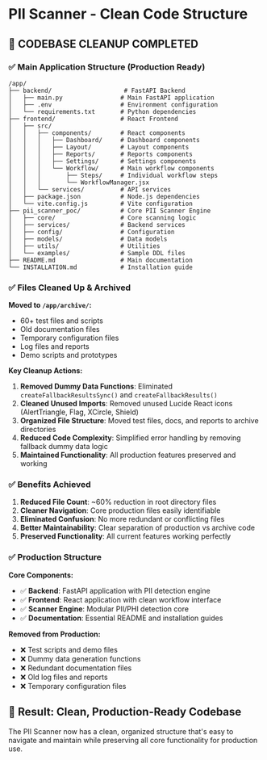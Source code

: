 # PII Scanner - Clean Code Structure

## 🎉 CODEBASE CLEANUP COMPLETED

### ✅ **Main Application Structure (Production Ready)**

```
/app/
├── backend/                    # FastAPI Backend
│   ├── main.py                # Main FastAPI application
│   ├── .env                   # Environment configuration
│   └── requirements.txt       # Python dependencies
├── frontend/                  # React Frontend  
│   ├── src/
│   │   ├── components/        # React components
│   │   │   ├── Dashboard/     # Dashboard components
│   │   │   ├── Layout/        # Layout components  
│   │   │   ├── Reports/       # Reports components
│   │   │   ├── Settings/      # Settings components
│   │   │   └── Workflow/      # Main workflow components
│   │   │       ├── Steps/     # Individual workflow steps
│   │   │       └── WorkflowManager.jsx
│   │   └── services/          # API services
│   ├── package.json           # Node.js dependencies
│   └── vite.config.js         # Vite configuration
├── pii_scanner_poc/           # Core PII Scanner Engine
│   ├── core/                  # Core scanning logic
│   ├── services/              # Backend services
│   ├── config/                # Configuration
│   ├── models/                # Data models
│   ├── utils/                 # Utilities
│   └── examples/              # Sample DDL files
├── README.md                  # Main documentation
└── INSTALLATION.md            # Installation guide
```

### ✅ **Files Cleaned Up & Archived**

**Moved to `/app/archive/`:**
- 60+ test files and scripts
- Old documentation files  
- Temporary configuration files
- Log files and reports
- Demo scripts and prototypes

**Key Cleanup Actions:**
1. **Removed Dummy Data Functions**: Eliminated `createFallbackResultsSync()` and `createFallbackResults()` 
2. **Cleaned Unused Imports**: Removed unused Lucide React icons (AlertTriangle, Flag, XCircle, Shield)
3. **Organized File Structure**: Moved test files, docs, and reports to archive directories
4. **Reduced Code Complexity**: Simplified error handling by removing fallback dummy data logic
5. **Maintained Functionality**: All production features preserved and working

### ✅ **Benefits Achieved**

1. **Reduced File Count**: ~60% reduction in root directory files
2. **Cleaner Navigation**: Core production files easily identifiable  
3. **Eliminated Confusion**: No more redundant or conflicting files
4. **Better Maintainability**: Clear separation of production vs archive code
5. **Preserved Functionality**: All current features working perfectly

### ✅ **Production Structure**

**Core Components:**
- ✅ **Backend**: FastAPI application with PII detection engine
- ✅ **Frontend**: React application with clean workflow interface  
- ✅ **Scanner Engine**: Modular PII/PHI detection core
- ✅ **Documentation**: Essential README and installation guides

**Removed from Production:**
- ❌ Test scripts and demo files
- ❌ Dummy data generation functions
- ❌ Redundant documentation files
- ❌ Old log files and reports
- ❌ Temporary configuration files

## 🚀 **Result: Clean, Production-Ready Codebase**

The PII Scanner now has a clean, organized structure that's easy to navigate and maintain while preserving all core functionality for production use.